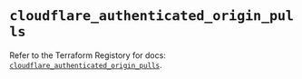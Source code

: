 # `cloudflare_authenticated_origin_pulls`

Refer to the Terraform Registory for docs: [`cloudflare_authenticated_origin_pulls`](https://www.terraform.io/docs/providers/cloudflare/r/authenticated_origin_pulls).
